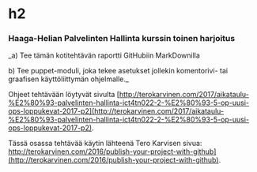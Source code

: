 # h2
### Haaga-Helian Palvelinten Hallinta kurssin toinen harjoitus

_a) Tee tämän kotitehtävän raportti GitHubiin MarkDownilla

b) Tee puppet-moduli, joka tekee asetukset jollekin komentorivi- tai graafisen käyttöliittymän ohjelmalle._

Ohjeet tehtävään löytyvät sivulta [http://terokarvinen.com/2017/aikataulu-%E2%80%93-palvelinten-hallinta-ict4tn022-2-%E2%80%93-5-op-uusi-ops-loppukevat-2017-p2](http://terokarvinen.com/2017/aikataulu-%E2%80%93-palvelinten-hallinta-ict4tn022-2-%E2%80%93-5-op-uusi-ops-loppukevat-2017-p2).





Tässä osassa tehtävää käytin lähteenä Tero Karvisen sivua: http://terokarvinen.com/2016/publish-your-project-with-github](http://terokarvinen.com/2016/publish-your-project-with-github).
